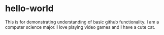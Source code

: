 # hello-world
This is for demonstrating understanding of basic github functionality.
I am a computer science major. I love playing video games and I have a cute cat.

